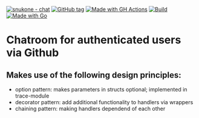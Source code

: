 
[![snukone - chat](https://img.shields.io/static/v1?label=snukone&message=chat&color=blue&logo=github)](https://github.com/snukone/chat "Go to GitHub repo")
[![GitHub tag](https://img.shields.io/github/tag/snukone/chat?include_prereleases=&sort=semver&color=blue)](https://github.com/snukone/chat/releases/)
[![Made with GH Actions](https://img.shields.io/badge/CI-GitHub_Actions-blue?logo=github-actions&logoColor=white)](https://github.com/features/actions "Go to GitHub Actions homepage")
[![Build](https://github.com/snukone/chat/actions/workflows/build.yml/badge.svg)](https://github.com/snukone/chat/actions/workflows/build.yml)
[![Made with Go](https://img.shields.io/badge/Go-1.18-blue?logo=go&logoColor=white)](https://golang.org "Go to Go homepage")
# Chatroom for authenticated users via Github

## Makes use of the following design principles:
- option pattern: makes parameters in structs optional; implemented in trace-module
- decorator pattern: add additional functionality to handlers via wrappers
- chaining pattern: making handlers dependend of each other